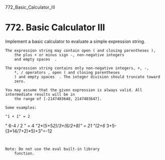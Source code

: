 772_Basic_Calculator_III
# 772. Basic Calculator III

Implement a basic calculator to evaluate a simple expression string.

    The expression string may contain open ( and closing parentheses ),
        the plus + or minus sign -, non-negative integers
        and empty spaces  .

    The expression string contains only non-negative integers, +, -,
        *, / operators , open ( and closing parentheses
        ) and empty spaces  . The integer division should truncate toward
        zero.

    You may assume that the given expression is always valid. All intermediate results will be in
        the range of [-2147483648, 2147483647].

    Some examples:

    "1 + 1" = 2
" 6-4 / 2 " = 4
"2*(5+5*2)/3+(6/2+8)" = 21
"(2+6* 3+5- (3*14/7+2)*5)+3"=-12

     

    Note: Do not use the eval built-in library
        function.